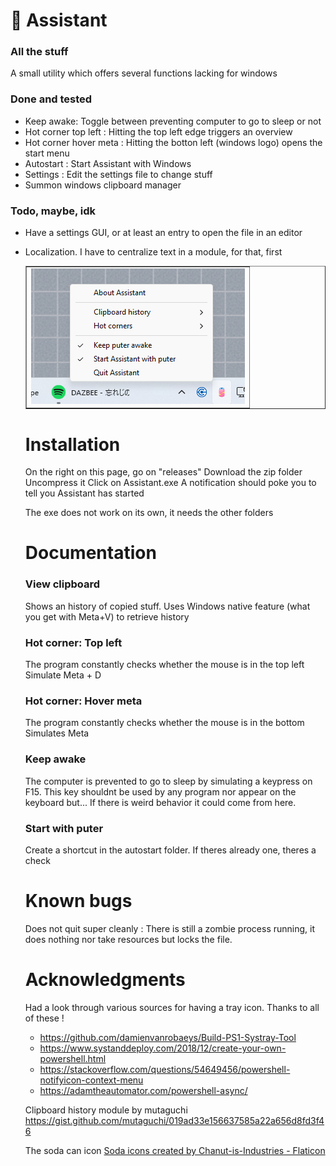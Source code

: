 

# 💽 Assistant

### All the stuff

A small utility which offers several functions lacking for windows

### Done and tested
- Keep awake: Toggle between preventing computer to go to sleep or not
- Hot corner top left : Hitting the top left edge triggers an overview
- Hot corner hover meta : Hitting the botton left (windows logo) opens the start menu
- Autostart : Start Assistant with Windows
- Settings : Edit the settings file to change stuff
- Summon windows clipboard manager


### Todo, maybe, idk
- Have a settings GUI, or at least an entry to open the file in an editor
- Localization. I have to centralize text in a module, for that, first


  <table align="center" border="none">
      <td><img src="https://github.com/teamcons/Assistant/blob/main/images/Screenshot.png"" /></td>
</table>


# Installation

On the right on this page, go on "releases"
Download the zip folder
Uncompress it
Click on Assistant.exe
A notification should poke you to tell you Assistant has started

The exe does not work on its own, it needs the other folders


# Documentation

### View clipboard

Shows an history of copied stuff.
Uses Windows native feature (what you get with Meta+V) to retrieve history



### Hot corner: Top left
The program constantly checks whether the mouse is in the top left
Simulate Meta + D

### Hot corner: Hover meta

The program constantly checks whether the mouse is in the bottom
Simulates Meta

### Keep awake

The computer is prevented to go to sleep by simulating a keypress on F15.
This key shouldnt be used by any program nor appear on the keyboard but... If there is weird behavior it could come from here.


### Start with puter
Create a shortcut in the autostart folder. If theres already one, theres a check


# Known bugs

Does not quit super cleanly : There is still a zombie process running, it does nothing nor take resources but locks the file.




# Acknowledgments

Had a look through various sources for having a tray icon. Thanks to all of these !
- https://github.com/damienvanrobaeys/Build-PS1-Systray-Tool
- https://www.systanddeploy.com/2018/12/create-your-own-powershell.html
- https://stackoverflow.com/questions/54649456/powershell-notifyicon-context-menu
- https://adamtheautomator.com/powershell-async/


Clipboard history module by mutaguchi
https://gist.github.com/mutaguchi/019ad33e156637585a22a656d8fd3f46


The soda can icon
<a href="https://www.flaticon.com/free-icons/soda" title="soda icons">Soda icons created by Chanut-is-Industries - Flaticon</a>



